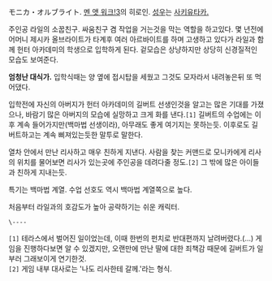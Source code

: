 モニカ・オルブライト. [멘 앳 워크!3](%EB%A9%98%20%EC%95%B3%20%EC%9B%8C%ED%81%AC%21%203.md)의 히로인.
[성우](%EC%84%B1%EC%9A%B0.md)는 [사키유타카.](%EC%82%AC%EC%B9%B4%ED%83%80%20%EC%9C%A0%ED%82%A4.md)

주인공 라일의 소꿉친구. 싸움친구 겸 작업을 거는것을 막는 역할을 하고있다. 몇 년전에 어머니 제시카 올브라이트가 타계후 여러 아르바이트를
하며 고생하고 있다가 라일과 함께 헌터 아카데미의 학생으로 입학하게 된다. 겉모습은 상냥하지만 상당히 신경질적인 모습도 보여준다.  

**엄청난 대식가.** 입학식때는 양 옆에 접시탑을 세웠고 그것도 모자라서 내려놓은뒤 또 먹어댔다.

입학전에 자신의 아버지가 헌터 아카데미의 길버트 선생인것을 알고는 많은 기대를 가졌으나, 바람기 많은 아버지의 모습에 실망하고 크게 화를
낸다.`[1]` 길버트의 수업에는 이후 계속 들어가지만(백마법 선생이라), 아무래도 좋게 여기지는 못하는듯. 이후로도 길버트하고는 계속
삐져있는듯한 말투로 말한다.

열차 안에서 만난 리사하고 매우 친하게 지낸다. 사람을 찾는 커맨드로 모니카에게 리사의 위치를 물어보면 리사가 있는곳에 주인공을 데려다줄
정도.`[2]` 그 밖에 많은 아이들과 친하게 지내는듯.

특기는 백마법 계열. 수업 선호도 역시 백마법 계열쪽으로 높다.  

처음부터 라일과의 호감도가 높아 공략하기는 쉬운 캐릭터.  

`\----`

`[1]` 테라스에서 벌어진 일이었는데, 이때 한번의 펀치로 반대편까지 날려버렸다.(...) 게임을 진행하다보면 알 수 있겠지만, 오랜만에
만난 딸에 대한 죄책감 때문에 길버트가 일부러 그래보이게 연기한것.  
`[2]` 게임 내부 대사로는 '나도 리사한테 갈께.'라는 형식.

